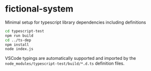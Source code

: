 # fictional-system
Minimal setup for typescript library dependencies including definitions

``` bash
cd typescript-test
npm run build
cd ../ts-dep
npm install
node index.js
```

VSCode typings are automatically supported and imported by the `node_modules/typescript-test/build/*.d.ts` definition files.
